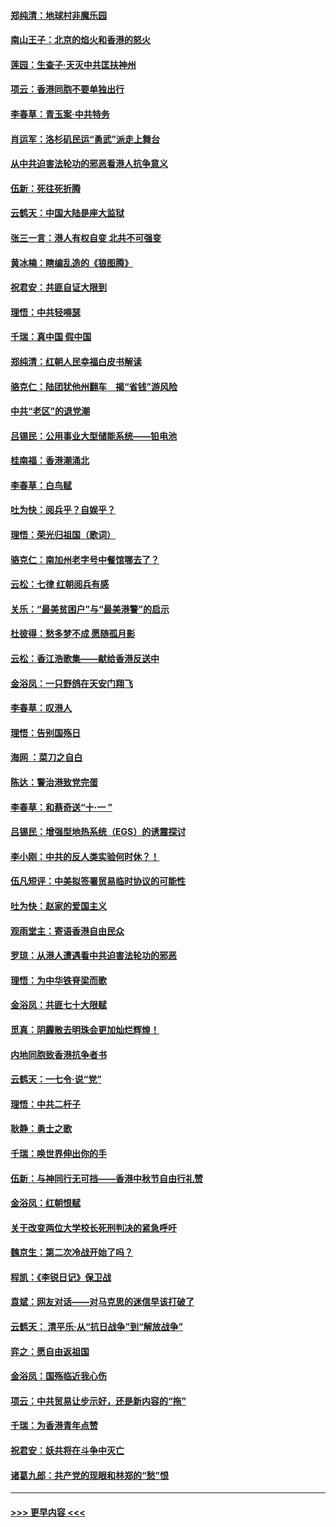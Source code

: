 #### [郑纯清：地球村非魔乐园](../pages/nsc993/n11555415.md?t=09292322) 
#### [南山王子：北京的焰火和香港的怒火](../pages/nsc993/n11555318.md?t=09292322) 
#### [莲园：生查子·天灭中共匡扶神州](../pages/nsc993/n11555302.md?t=09292322) 
#### [项云：香港同胞不要单独出行](../pages/nsc993/n11555276.md?t=09292322) 
#### [李春草：青玉案‧中共特务](../pages/nsc993/n11552356.md?t=09292322) 
#### [肖运军：洛杉矶民运“勇武”派走上舞台](../pages/nsc993/n11551595.md?t=09292322) 
#### [从中共迫害法轮功的邪恶看港人抗争意义](../pages/nsc993/n11540858.md?t=09292322) 
#### [伍新：死往死折腾](../pages/nsc993/n11550174.md?t=09292322) 
#### [云鹤天：中国大陆是座大监狱](../pages/nsc993/n11550155.md?t=09292322) 
#### [张三一言：港人有权自变 北共不可强变](../pages/nsc993/n11550132.md?t=09292322) 
#### [黄冰楠：瞎编乱造的《狼图腾》](../pages/nsc993/n11550082.md?t=09292322) 
#### [祝君安：共匪自证大限到](../pages/nsc993/n11550041.md?t=09292322) 
#### [理悟：中共轻嘚瑟](../pages/nsc993/n11547978.md?t=09292322) 
#### [千瑞：真中国 假中国](../pages/nsc993/n11547865.md?t=09292322) 
#### [郑纯清：红朝人民幸福白皮书解读](../pages/nsc993/n11547499.md?t=09292322) 
#### [骆克仁：陆团犹他州翻车　揭“省钱”游风险](../pages/nsc993/n11546977.md?t=09292322) 
#### [中共“老区”的退党潮](../pages/nsc993/n11545995.md?t=09292322) 
#### [吕锡民：公用事业大型储能系统——铅电池](../pages/nsc993/n11545701.md?t=09292322) 
#### [桂南福：香港潮涌北](../pages/nsc993/n11545682.md?t=09292322) 
#### [李春草：白鸟赋](../pages/nsc993/n11545663.md?t=09292322) 
#### [吐为快：阅兵乎？自娱乎？](../pages/nsc993/n11545625.md?t=09292322) 
#### [理悟：荣光归祖国（歌词）](../pages/nsc993/n11545616.md?t=09292322) 
#### [骆克仁：南加州老字号中餐馆哪去了？](../pages/nsc993/n11545120.md?t=09292322) 
#### [云松：七律 红朝阅兵有感](../pages/nsc993/n11542394.md?t=09292322) 
#### [关乐：“最美贫困户”与“最美港警”的启示](../pages/nsc993/n11542252.md?t=09292322) 
#### [杜彼得：愁多梦不成 愿随孤月影](../pages/nsc993/n11540296.md?t=09292322) 
#### [云松：香江浩歌集——献给香港反送中](../pages/nsc993/n11540149.md?t=09292322) 
#### [金浴凤：一只野鸽在天安门翔飞](../pages/nsc993/n11540280.md?t=09292322) 
#### [李春草：叹港人](../pages/nsc993/n11540119.md?t=09292322) 
#### [理悟：告别国殇日](../pages/nsc993/n11539610.md?t=09292322) 
#### [海网 ：菜刀之自白](../pages/nsc993/n11539597.md?t=09292322) 
#### [陈达：警治港致党完蛋](../pages/nsc993/n11538127.md?t=09292322) 
#### [李春草：和蔡奇送“十·一 ”](../pages/nsc993/n11537810.md?t=09292322) 
#### [吕锡民：增强型地热系统（EGS）的诱震探讨](../pages/nsc993/n11537765.md?t=09292322) 
#### [李小刚：中共的反人类实验何时休？！](../pages/nsc993/n11537669.md?t=09292322) 
#### [伍凡短评：中美拟签署贸易临时协议的可能性](../pages/nsc993/n11536773.md?t=09292322) 
#### [吐为快：赵家的爱国主义](../pages/nsc993/n11536750.md?t=09292322) 
#### [观雨堂主：寄语香港自由民众](../pages/nsc993/n11536735.md?t=09292322) 
#### [罗琼：从港人遭遇看中共迫害法轮功的邪恶](../pages/nsc993/n11507862.md?t=09292322) 
#### [理悟：为中华铁脊梁而歌](../pages/nsc993/n11534458.md?t=09292322) 
#### [金浴凤：共匪七十大限赋](../pages/nsc993/n11534434.md?t=09292322) 
#### [觅真：阴霾散去明珠会更加灿烂辉煌！](../pages/nsc993/n11531858.md?t=09292322) 
#### [内地同胞致香港抗争者书](../pages/nsc993/n11531645.md?t=09292322) 
#### [云鹤天：一七令‧说“党”](../pages/nsc993/n11529099.md?t=09292322) 
#### [理悟：中共二杆子](../pages/nsc993/n11529046.md?t=09292322) 
#### [耿静：勇士之歌](../pages/nsc993/n11527562.md?t=09292322) 
#### [千瑞：唤世界伸出你的手](../pages/nsc993/n11526942.md?t=09292322) 
#### [伍新：与神同行无可挡——香港中秋节自由行礼赞](../pages/nsc993/n11526801.md?t=09292322) 
#### [金浴凤：红朝恨赋](../pages/nsc993/n11524312.md?t=09292322) 
#### [关于改变两位大学校长死刑判决的紧急呼吁](../pages/nsc993/n11524103.md?t=09292322) 
#### [魏京生：第二次冷战开始了吗？](../pages/nsc993/n11524023.md?t=09292322) 
#### [程凯：《李锐日记》保卫战](../pages/nsc993/n11522922.md?t=09292322) 
#### [袁斌：网友对话——对马克思的迷信早该打破了](../pages/nsc993/n11522561.md?t=09292322) 
#### [云鹤天： 清平乐‧从“抗日战争”到“解放战争”](../pages/nsc993/n11522917.md?t=09292322) 
#### [弈之：愿自由返祖国](../pages/nsc993/n11522810.md?t=09292322) 
#### [金浴凤：国殇临近我心伤](../pages/nsc993/n11522406.md?t=09292322) 
#### [项云：中共贸易让步示好，还是新内容的“拖”](../pages/nsc993/n11522395.md?t=09292322) 
#### [千瑞：为香港青年点赞](../pages/nsc993/n11521768.md?t=09292322) 
#### [祝君安：妖共将在斗争中灭亡](../pages/nsc993/n11520950.md?t=09292322) 
#### [诸葛九郎：共产党的现眼和林郑的“愁”恨](../pages/nsc993/n11520625.md?t=09292322) 

----
#### [ >>> 更早内容 <<< ](../indexes/nsc993-earlier.md)
